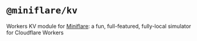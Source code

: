 # `@miniflare/kv`

Workers KV module for [Miniflare](https://github.com/cloudflare/miniflare): a
fun, full-featured, fully-local simulator for Cloudflare Workers
